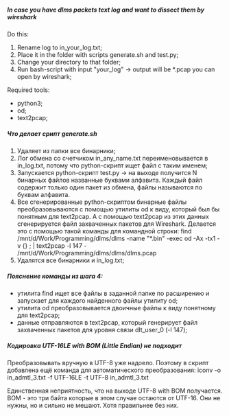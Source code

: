 ##### In case you have dlms packets text log and want to dissect them by wireshark

Do this:
1. Rename log to in_your_log.txt;
2. Place it in the folder with scripts generate.sh and test.py;
3. Change your directory to that folder;
4. Run bash-script with input "your_log" -> output will be \*.pcap you can open by wireshark;

Required tools:
- python3;
- od;
- text2pcap;

##### Что делает срипт generate.sh

1. Удаляет из папки все бинарники;
2. Лог обмена со счетчиком in_any_name.txt переименовывается в in_log.txt, потому что python-скрипт ищет файл с таким именем;
3. Запускается python-скрипт test.py -> на выходе получится N бинарных файлов названные буквами алфавита.
Каждый файл содержит только один пакет из обмена, файлы называются по буквам алфавита.
4. Все сгенерированные python-скриптом бинарные файлы преобразовываются с помощью утилиты od к виду, который был бы понятным для text2pcap.
А с помощью text2pcap из этих данных сгенерируется файл захваченных пакетов для Wireshark.
Делается это с помощью такой команды для командной строки:
find /mnt/d/Work/Programming/dlms/dlms -name "\*.bin" -exec od -Ax -tx1 -v {} \; | text2pcap -l 147 - /mnt/d/Work/Programming/dlms/dlms/dlms.pcap
5. Удалятся все бинарники и in_log.txt;

##### Пояснение команды из шага 4:

- утилита find ищет все файлы в заданной папке по расширению и запускает для каждого найденного файлы утилиту od;
- утилита od преобразовывается двоичные файлы к виду понятному для text2pcap;
- данные отправляются в text2pcap, который генерирует файл захваченных пакетов для уровня связи dlt_user_0 (-l 147);

##### Кодировка UTF-16LE with BOM (Little Endian) не подходит

Преобразовывать вручную в UTF-8 уже надоело. Поэтому в скрипт добавлена ещё команда для автоматического преобразования:
iconv -o in_admtl_3.txt -f UTF-16LE -t UTF-8 in_admtl_3.txt

Единственная неприятность, что на выходе UTF-8 with BOM получается.
BOM - это три байта которые в этом случае остаются от UTF-16. Они не нужны, но и сильно не мешают.
Хотя правильнее без них.
